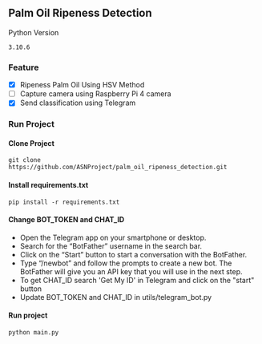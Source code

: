 ## Palm Oil Ripeness Detection
Python Version
```commandline
3.10.6
```
### Feature
- [x] Ripeness Palm Oil Using HSV Method
- [ ] Capture camera using Raspberry Pi 4 camera
- [x] Send classification using Telegram

### Run Project
#### Clone Project
```commandline
git clone https://github.com/ASNProject/palm_oil_ripeness_detection.git
```

#### Install requirements.txt
```commandline
pip install -r requirements.txt
```

#### Change BOT_TOKEN and CHAT_ID
- Open the Telegram app on your smartphone or desktop.
- Search for the “BotFather” username in the search bar.
- Click on the “Start” button to start a conversation with the BotFather.
- Type “/newbot” and follow the prompts to create a new bot. The BotFather will give you an API key that you will use in the next step.
- To get CHAT_ID search 'Get My ID' in Telegram and click on the "start" button
- Update BOT_TOKEN and CHAT_ID in utils/telegram_bot.py

#### Run project
```commandline
python main.py
```

